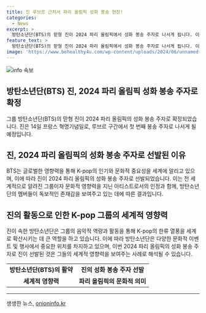 ```yaml
---
title: 진 루브르 근처서 파리 올림픽 성화 봉송 현장!
categories:
  - News
excerpt: >
  방탄소년단(BTS)의 맏형 진이 2024 파리 올림픽에서 성화 봉송 주자로 나서게 됩니다. 이는 프랑스 혁명기념일인 14일에 루브르 구간에서 이뤄지며, 팬들과 스포츠 팬들에게 큰 화제가 될 전망입니다. BTS와 진의 이번 활동으로 인해 글로벌한 관심이 집중될 것으로 예상됩니다.
feature_text: >
  방탄소년단(BTS)의 맏형 진이 2024 파리 올림픽에서 성화 봉송 주자로 나서게 됩니다. 이는 프랑스 혁명기념일인 14일에 루브르 구간에서 이뤄지며, 팬들과 스포츠 팬들에게 큰 화제가 될 전망입니다. BTS와 진의 이번 활동으로 인해 글로벌한 관심이 집중될 것으로 예상됩니다.
image: 'https://www.behealthy4u.com/wp-content/uploads/2024/06/unnamed-file.png'
---
```


<p><img src="https://www.behealthy4u.com/wp-content/uploads/2024/06/unnamed-file.png" alt="info 속보" /></p>

<h2 data-ke-size="size26">방탄소년단(BTS) 진, 2024 파리 올림픽 성화 봉송 주자로 확정</h2>

<p data-ke-size="size16">그룹 방탄소년단(BTS)의 맏형 진이 2024 파리 올림픽의 성화 봉송 주자로 확정되었습니다. 진은 14일 프랑스 혁명기념일로, 루브르 구간에서 첫 번째 봉송 주자로 나서게 될 예정입니다.</p>

<h2 data-ke-size="size26">진, 2024 파리 올림픽의 성화 봉송 주자로 선발된 이유</h2>

<p data-ke-size="size16">BTS는 글로벌한 영향력을 통해 K-pop의 인기와 문화적 중요성을 세계에 알리고 있으며, 이에 따라 진이 2024 파리 올림픽의 성화 봉송 주자로 선발되었습니다. 이는 전 세계적으로 알려진 그룹이자 문화적 영향력을 지닌 아티스트로서의 인정과 함께, 방탄소년단의 멤버들이 독보적인 존재감을 보여주고 있는 데에 따른 결과입니다.</p>

<h2 data-ke-size="size26">진의 활동으로 인한 K-pop 그룹의 세계적 영향력</h2>

<p data-ke-size="size16">진이 속한 방탄소년단은 그룹의 음악적 역량과 활동을 통해 K-pop의 한류 열풍을 세계로 확산시키는 데 큰 역할을 하고 있습니다. 이에 따라 방탄소년단은 다양한 문화적 이벤트 및 행사에서 중요한 위치를 차지하고 있으며, 이번 2024 파리 올림픽의 성화 봉송 주자로 진이 선발된 것은 그들의 세계적 영향력을 보여주는 사례로 해석될 수 있습니다.</p>

<table>
  <tr>
    <td style="text-align: center; height: 17px;"><b>방탄소년단(BTS)의 활약</b></td>
    <td style="text-align: center; height: 17px;"><strong>진의 성화 봉송 주자 선발</strong></td>
  </tr>
  <tr>
    <td style="text-align: center; height: 17px;"><b>세계적 영향력</b></td>
    <td style="text-align: center; height: 17px;"><strong>파리 올림픽의 문화적 의미</strong></td>
  </tr>
</table>

<hr>
생생한 뉴스, <a href="https://onioninfo.kr" rel="dofollow">onioninfo.kr</a>


